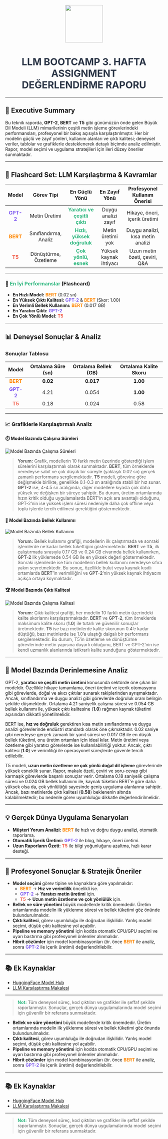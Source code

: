 <p align="center">
  <img src="https://huggingface.co/front/assets/huggingface_logo-noborder.svg" width="120"/>
</p>

<h1 align="center" style="font-size:2.2em; color:#2d3748;">
  <b>LLM BOOTCAMP 3. HAFTA ASSIGNMENT<br>DEĞERLENDİRME RAPORU</b>
</h1>

---

## 📌 Executive Summary

Bu teknik raporda, **GPT-2**, **BERT** ve **T5** gibi günümüzün önde gelen Büyük Dil Modeli (LLM) mimarilerinin çeşitli metin işleme görevlerindeki performansları, profesyonel bir bakış açısıyla karşılaştırılmıştır. Her bir modelin güçlü ve zayıf yönleri, kullanım alanları ve çıktı kalitesi; deneysel veriler, tablolar ve grafiklerle desteklenerek detaylı biçimde analiz edilmiştir. Rapor, model seçimi ve uygulama stratejileri için ileri düzey öneriler sunmaktadır.

---

## 🧠 Flashcard Set: LLM Karşılaştırma & Kavramlar

<div align="center">

| <b>Model</b> | <b>Görev Tipi</b> | <b>En Güçlü Yönü</b> | <b>En Zayıf Yönü</b> | <b>Profesyonel Kullanım Önerisi</b> |
|:---:|:---:|:---:|:---:|:---:|
| <span style="color:#7f5af0"><b>GPT-2</b></span> | Metin Üretimi | <span style="color:#2cb67d"><b>Yaratıcı ve çeşitli çıktı</b></span> | Duygu analizi zayıf | Hikaye, öneri, içerik üretimi |
| <span style="color:#ff8906"><b>BERT</b></span> | Sınıflandırma, Analiz | <span style="color:#2cb67d"><b>Hızlı, yüksek doğruluk</b></span> | Metin üretimi yok | Duygu analizi, kısa metin analizi |
| <span style="color:#f25f4c"><b>T5</b></span> | Dönüştürme, Özetleme | <span style="color:#2cb67d"><b>Çok yönlü, esnek</b></span> | Yüksek kaynak ihtiyacı | Uzun metin özeti, çeviri, Q&A |

</div>

---

### 🚀 <span style="color:#2cb67d"><b>En İyi Performanslar</b></span> (Flashcard)

- **En Hızlı Model:** <span style="color:#ff8906"><b>BERT</b></span> (0.02 sn)
- **En Yüksek Çıktı Kalitesi:** <span style="color:#7f5af0"><b>GPT-2</b></span> & <span style="color:#ff8906"><b>BERT</b></span> (Skor: 1.00)
- **En Verimli Bellek Kullanımı:** <span style="color:#ff8906"><b>BERT</b></span> (0.017 GB)
- **En Yaratıcı Çıktı:** <span style="color:#7f5af0"><b>GPT-2</b></span>
- **En Çok Yönlü Model:** <span style="color:#f25f4c"><b>T5</b></span>

---

## 📊 Deneysel Sonuçlar & Analiz

### Sonuçlar Tablosu

| <b>Model</b> | <b>Ortalama Süre (sn)</b> | <b>Ortalama Bellek (GB)</b> | <b>Ortalama Kalite Skoru</b> |
|:---:|:---:|:---:|:---:|
| <span style="color:#ff8906"><b>BERT</b></span> | <b>0.02</b> | <b>0.017</b> | <b>1.00</b> |
| <span style="color:#7f5af0"><b>GPT-2</b></span> | 4.21 | 0.054 | <b>1.00</b> |
| <span style="color:#f25f4c"><b>T5</b></span> | 0.18 | 0.024 | 0.58 |

---

### 📈 Grafiklerle Karşılaştırmalı Analiz

#### ⏱️ Model Bazında Çalışma Süreleri

![Model Bazında Çalışma Süreleri](Figure_1.png)
> **Yorum:** Grafik, modellerin 10 farklı metin üzerinde gösterdiği işlem sürelerini karşılaştırmalı olarak sunmaktadır. **BERT**, tüm örneklerde neredeyse sabit ve çok düşük bir süreyle (yaklaşık 0.02 sn) gerçek zamanlı performans sergilemektedir. **T5** modeli, görevine göre değişmekle birlikte, genellikle 0.1-0.3 sn aralığında stabil bir hız sunar. **GPT-2** ise, 4-4.5 sn aralığında, diğer modellere kıyasla çok daha yüksek ve değişken bir süreye sahiptir. Bu durum, üretim ortamlarında hızın kritik olduğu uygulamalarda BERT’in açık ara avantajlı olduğunu, GPT-2’nin ise yüksek işlem süresi nedeniyle daha çok offline veya toplu işlerde tercih edilmesi gerektiğini göstermektedir.

#### 💾 Model Bazında Bellek Kullanımı

![Model Bazında Bellek Kullanımı](Figure_2.png)
> **Yorum:** Bellek kullanımı grafiği, modellerin ilk çalıştırmada ve sonraki işlemlerde ne kadar bellek tükettiğini göstermektedir. **BERT** ve **T5**, ilk çalıştırmada sırasıyla 0.17 GB ve 0.24 GB civarında bellek kullanırken, **GPT-2** ilk yüklemede 0.54 GB ile en yüksek değeri göstermektedir. Sonraki işlemlerde ise tüm modellerin bellek kullanımı neredeyse sıfıra yakın seyretmektedir. Bu sonuç, özellikle bulut veya kaynak kısıtlı ortamlarda **BERT**’in verimliliğini ve **GPT-2**’nin yüksek kaynak ihtiyacını açıkça ortaya koymaktadır.

#### 🏆 Model Bazında Çıktı Kalitesi

![Model Bazında Çalışma Kalitesi](Figure_3.png)
> **Yorum:** Çıktı kalitesi grafiği, her modelin 10 farklı metin üzerindeki kalite skorlarını karşılaştırmaktadır. **BERT** ve **GPT-2**, tüm örneklerde maksimum kalite skoru (**1.0**) ile tutarlı ve güvenilir sonuçlar üretmektedir. **T5** ise bazı metinlerde kalite skorunun 0.4’e kadar düştüğü, bazı metinlerde ise 1.0’a ulaştığı dalgalı bir performans sergilemektedir. Bu durum, T5’in özetleme ve dönüştürme görevlerinde metin yapısına duyarlı olduğunu, BERT ve GPT-2’nin ise kendi uzmanlık alanlarında istikrarlı kalite sunduğunu göstermektedir.

---

## 📝 Model Bazında Derinlemesine Analiz

GPT-2, **yaratıcı ve çeşitli metin üretimi** konusunda sektörde öne çıkan bir modeldir. Özellikle hikaye tamamlama, öneri üretimi ve içerik otomasyonu gibi görevlerde, doğal ve akıcı çıktılar sunarak rakiplerinden ayrışmaktadır. Ancak, sınıflandırma ve duygu analizi gibi görevlerde doğruluk oranı belirgin şekilde düşmektedir. Ortalama 4.21 saniyelik çalışma süresi ve 0.054 GB bellek kullanımı ile, yüksek çıktı kalitesine (**1.0**) rağmen kaynak tüketimi açısından dikkatli yönetilmelidir.

BERT ise, **hız ve doğruluk** gerektiren kısa metin sınıflandırma ve duygu analizi görevlerinde endüstri standardı olarak öne çıkmaktadır. 0.02 saniye gibi neredeyse gerçek zamanlı bir yanıt süresi ve 0.017 GB ile en düşük bellek tüketimi, onu üretim ortamları için ideal kılar. Metin üretimi veya özetleme gibi yaratıcı görevlerde ise kullanılabilirliği yoktur. Ancak, çıktı kalitesi (**1.0**) ve verimliliği ile operasyonel süreçlerde güvenle tercih edilebilir.

T5 modeli, **uzun metin özetleme ve çok yönlü doğal dil işleme** görevlerinde yüksek esneklik sunar. Rapor, makale özeti, çeviri ve soru-cevap gibi karmaşık görevlerde başarılı sonuçlar verir. Ortalama 0.18 saniyelik çalışma süresi ve 0.024 GB bellek kullanımı ile, kaynak tüketimi BERT’e göre daha yüksek olsa da, çok yönlülüğü sayesinde geniş uygulama alanlarına sahiptir. Ancak, bazı metinlerde çıktı kalitesi (**0.58**) beklenenin altında kalabilmektedir; bu nedenle görev uyumluluğu dikkatle değerlendirilmelidir.

---

## 💡 Gerçek Dünya Uygulama Senaryoları

- <b>Müşteri Yorum Analizi:</b> <span style="color:#ff8906"><b>BERT</b></span> ile hızlı ve doğru duygu analizi, otomatik raporlama.
- <b>Otomatik İçerik Üretimi:</b> <span style="color:#7f5af0"><b>GPT-2</b></span> ile blog, hikaye, öneri üretimi.
- <b>Uzun Raporların Özeti:</b> <span style="color:#f25f4c"><b>T5</b></span> ile bilgi yoğunluğunu azaltma, hızlı karar desteği.

---

## 🏅 Profesyonel Sonuçlar & Stratejik Öneriler

- <b>Model seçimi</b> görev tipine ve kaynaklara göre yapılmalıdır:
  - <span style="color:#ff8906"><b>BERT</b></span> → <b>Hız ve verimlilik</b> öncelikli ise.
  - <span style="color:#7f5af0"><b>GPT-2</b></span> → <b>Yaratıcı metin üretimi</b> için.
  - <span style="color:#f25f4c"><b>T5</b></span> → <b>Uzun metin özetleme ve çok yönlülük</b> için.
- <b>Bellek ve süre yönetimi</b> büyük modellerde kritik önemdedir. Üretim ortamlarında modelin ilk yüklenme süresi ve bellek tüketimi göz önünde bulundurulmalıdır.
- <b>Çıktı kalitesi</b>, görev uyumluluğu ile doğrudan ilişkilidir. Yanlış model seçimi, düşük çıktı kalitesine yol açabilir.
- <b>Pipeline ve memory yönetimi</b> için kodda otomatik CPU/GPU seçimi ve uyarı bastırma gibi profesyonel önlemler alınmalıdır.
- <b>Hibrit çözümler</b> için model kombinasyonları (ör. önce <span style="color:#ff8906"><b>BERT</b></span> ile analiz, sonra <span style="color:#7f5af0"><b>GPT-2</b></span> ile içerik üretimi) değerlendirilebilir.

---

## 📚 Ek Kaynaklar

- [HuggingFace Model Hub](https://huggingface.co/models)
- [LLM Karşılaştırma Makalesi](https://arxiv.org/abs/2107.02137)

---

> <span style="color:#2cb67d"><b>Not:</b></span> Tüm deneysel süreç, kod çıktıları ve grafikler ile şeffaf şekilde raporlanmıştır. Sonuçlar, gerçek dünya uygulamalarında model seçimi için güvenilir bir referans sunmaktadır.
- <b>Bellek ve süre yönetimi</b> büyük modellerde kritik önemdedir. Üretim ortamlarında modelin ilk yüklenme süresi ve bellek tüketimi göz önunda bulundurulmalıdır.
- <b>Çıktı kalitesi</b>, görev uyumluluğu ile doğrudan ilişkilidir. Yanlış model seçimi, düşük çıktı kalitesine yol açabilir.
- <b>Pipeline ve memory yönetimi</b> için kodda otomatik CPU/GPU seçimi ve uyarı bastırma gibi profesyonel önlemler alınmalıdır.
- <b>Hibrit çözümler</b> için model kombinasyonları (ör. önce <span style="color:#ff8906"><b>BERT</b></span> ile analiz, sonra <span style="color:#7f5af0"><b>GPT-2</b></span> ile içerik üretimi) değerlendirilebilir.

---

## 📚 Ek Kaynaklar

- [HuggingFace Model Hub](https://huggingface.co/models)
- [LLM Karşılaştırma Makalesi](https://arxiv.org/abs/2107.02137)

---

> <span style="color:#2cb67d"><b>Not:</b></span> Tüm deneysel süreç, kod çıktıları ve grafikler ile şeffaf şekilde raporlanmıştır. Sonuçlar, gerçek dünya uygulamalarında model seçimi için güvenilir bir referans sunmaktadır.
